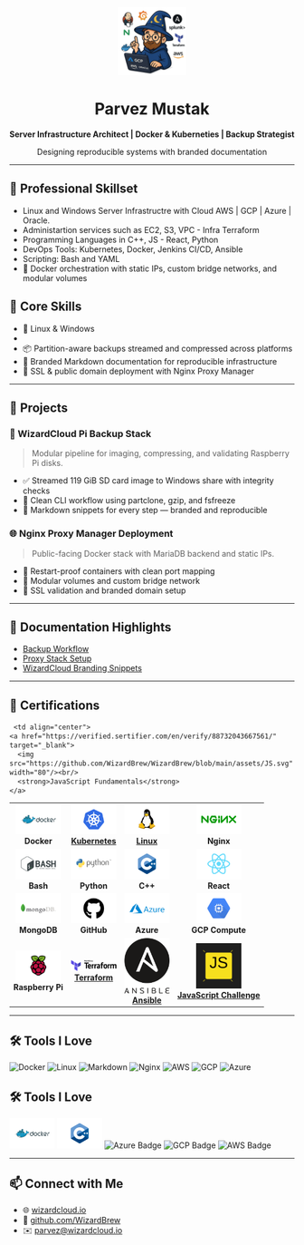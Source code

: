 <div align="center">
  <img src="https://github.com/WizardBrew/WizardBrew/blob/main/assets/wizardcloud-logo.png" width="120" alt="WizardCloud Logo"/>
  <h1>Parvez Mustak</h1>
  <p><strong>Server Infrastructure Architect | Docker & Kuberneties | Backup Strategist</strong></p>
  <p>Designing reproducible systems with branded documentation</p>
</div>

---

## 🧩 Professional Skillset
-   Linux and Windows Server Infrastructre with Cloud AWS | GCP | Azure | Oracle.
-   Administartion services such as EC2, S3, VPC - Infra Terraform
-   Programming Languages in C++, JS - React, Python
-   DevOps Tools:  Kubernetes, Docker, Jenkins CI/CD, Ansible
-   Scripting: Bash and YAML
-   🐳 Docker orchestration with static IPs, custom bridge networks, and modular volumes

## 🧩 Core Skills
- 🐧 Linux & Windows
- 
- 📦 Partition-aware backups streamed and compressed across platforms
- 📜 Branded Markdown documentation for reproducible infrastructure
- 🔐 SSL & public domain deployment with Nginx Proxy Manager

---

## 🚀 Projects

### 🧙 WizardCloud Pi Backup Stack
> Modular pipeline for imaging, compressing, and validating Raspberry Pi disks.

- ✅ Streamed 119 GiB SD card image to Windows share with integrity checks
- 🧼 Clean CLI workflow using partclone, gzip, and fsfreeze
- 📄 Markdown snippets for every step — branded and reproducible

### 🌐 Nginx Proxy Manager Deployment
> Public-facing Docker stack with MariaDB backend and static IPs.

- 🔄 Restart-proof containers with clean port mapping
- 🧱 Modular volumes and custom bridge network
- 🔐 SSL validation and branded domain setup

---

## 📘 Documentation Highlights

- [Backup Workflow](https://github.com/WizardBrew/backup-docs)
- [Proxy Stack Setup](https://github.com/WizardBrew/nginx-stack)
- [WizardCloud Branding Snippets](https://github.com/WizardBrew/wizardcloud-branding)

---

## 🏅 Certifications

<table>
  <tr>
    <td align="center">
      <img src="https://github.com/WizardBrew/WizardBrew/blob/main/assets/Docker.svg" width="80"/><br/>
      <strong>Docker</strong>
    </td>
 <td align="center">
  <a href="https://www.clouddevopshub.com/verify-certificate?serialno=NGX0K8V7" target="_blank">
    <img src="https://github.com/WizardBrew/WizardBrew/blob/main/assets/Kubernetes.svg" width="80"/><br/>
    <strong>Kubernetes</strong>
  </a>
</td>

<td align="center">
  <a href="https://www.clouddevopshub.com/verify-certificate?serialno=D1BJECEI" target="_blank">
    <img src="https://github.com/WizardBrew/WizardBrew/blob/main/assets/Linux.svg" width="80"/><br/>
    <strong>Linux</strong>
  </a>
</td>
    <td align="center">
      <img src="https://github.com/WizardBrew/WizardBrew/blob/main/assets/Nginx-Logo.svg" width="80"/><br/>
      <strong>Nginx</strong>
    </td>
  </tr>
  <tr>
    <td align="center">
      <img src="https://github.com/WizardBrew/WizardBrew/blob/main/assets/Bash.svg" width="80"/><br/>
      <strong>Bash</strong>
    </td>
    <td align="center">
      <img src="https://github.com/WizardBrew/WizardBrew/blob/main/assets/Python.svg" width="80"/><br/>
      <strong>Python</strong>
    </td>
    <td align="center">
      <img src="https://github.com/WizardBrew/WizardBrew/blob/main/assets/C++.svg" width="80"/><br/>
      <strong>C++</strong>
    </td>
    <td align="center">
      <img src="https://github.com/WizardBrew/WizardBrew/blob/main/assets/React.svg" width="80"/><br/>
      <strong>React</strong>
    </td>
  </tr>
  <tr>
    <td align="center">
      <img src="https://github.com/WizardBrew/WizardBrew/blob/main/assets/MongoDB-Logo.svg" width="80"/><br/>
      <strong>MongoDB</strong>
    </td>
    <td align="center">
      <img src="https://github.com/WizardBrew/WizardBrew/blob/main/assets/GitHub-Logo.svg" width="80"/><br/>
      <strong>GitHub</strong>
    </td>
    <td align="center">
      <img src="https://github.com/WizardBrew/WizardBrew/blob/main/assets/Microsoft_Azure.svg" width="80"/><br/>
      <strong>Azure</strong>
    </td>
    <td align="center">
      <img src="https://github.com/WizardBrew/WizardBrew/blob/main/assets/Google_Compute.svg" width="80"/><br/>
      <strong>GCP Compute</strong>
    </td>
  </tr>
  
  <tr>
    <td align="center">
      <img src="https://github.com/WizardBrew/WizardBrew/blob/main/assets/RaspberryPi.svg" width="80"/><br/>
      <strong>Raspberry Pi</strong>
    </td>
    
<td align="center">
  <a href="https://www.clouddevopshub.com/verify-certificate?serialno=LS5ZYLZ6" target="_blank">
    <img src="https://github.com/WizardBrew/WizardBrew/blob/main/assets/Terraform_Logo.svg" width="80"/><br/>
    <strong>Terraform</strong>
  </a>
</td>
<td align="center">
  <a href="https://www.clouddevopshub.com/verify-certificate?serialno=LS5ZYLZ6" target="_blank">
    <img src="https://github.com/WizardBrew/WizardBrew/blob/main/assets/Ansible_logo.svg" width="80"/><br/>
    <strong>Ansible</strong>
  </a>
</td>
    
     <td align="center">
    <a href="https://verified.sertifier.com/en/verify/88732043667561/" target="_blank">
      <img src="https://github.com/WizardBrew/WizardBrew/blob/main/assets/JS.svg" width="80"/><br/>
      <strong>JavaScript Fundamentals</strong>
    </a>
  </td>
     <td align="center">
    <a href="https://verified.sertifier.com/en/verify/63478574921667/" target="_blank">
      <img src="https://github.com/WizardBrew/WizardBrew/blob/main/assets/JS%20Quiz.svg" width="80"/><br/>
      <strong>JavaScript Challenge</strong>
    </a>
  </td>
  </tr>
</table>




---

## 🛠 Tools I Love

![Docker](https://img.shields.io/badge/-Docker-2496ED?logo=docker&logoColor=white&style=for-the-badge)
![Linux](https://img.shields.io/badge/-Linux-FCC624?logo=linux&logoColor=black&style=for-the-badge)
![Markdown](https://img.shields.io/badge/-Markdown-000000?logo=markdown&logoColor=white&style=for-the-badge)
![Nginx](https://img.shields.io/badge/-Nginx-009639?logo=nginx&logoColor=white&style=for-the-badge)
![AWS](https://img.shields.io/badge/-AWS-232F3E?logo=amazon-aws&logoColor=white&style=for-the-badge)
![GCP](https://img.shields.io/badge/-GCP-4285F4?logo=google-cloud&logoColor=white&style=for-the-badge)
![Azure](https://img.shields.io/badge/-Azure-0078D4?logo=microsoft-azure&logoColor=white&style=for-the-badge)

## 🛠 Tools I Love

<img src="https://github.com/WizardBrew/WizardBrew/blob/main/assets/Docker.svg" width="80" alt="Docker Logo"/>
<img src="https://github.com/WizardBrew/WizardBrew/blob/main/assets/C++.svg" width="80" alt="C++ Logo"/>
<img src="https://learn.microsoft.com/media/learn/certification/badges/microsoft-certified-azure-fundamentals.svg" width="80" alt="Azure Badge"/>
<img src="https://cloud.google.com/images/certification/cloud-digital-leader-certificate.png" width="80" alt="GCP Badge"/>
<img src="https://d1.awsstatic.com/training-and-certification/Certification%20Badges/AWS-Certified_Cloud-Practitioner_512x512.4a3d7f9f8f2c4c5c9b7b7c9f8f2c4c5c.png" width="80" alt="AWS Badge"/>


---

## 📫 Connect with Me

- 🌐 [wizardcloud.io](https://wizardcloud.io)
- 🐙 [github.com/WizardBrew](https://github.com/WizardBrew)
- ✉️ parvez@wizardcloud.io
